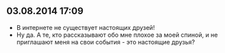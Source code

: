 ## 03.08.2014 17:09

- В интернете не существует настоящих друзей!
- Ну да. А те, кто рассказывают обо мне плохое за моей спиной, и не приглашают меня на свои
события - это настоящие друзья?
